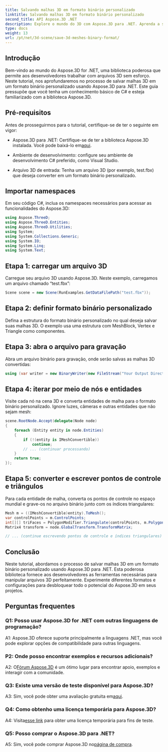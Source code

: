 ```yaml
---
title: Salvando malhas 3D em formato binário personalizado
linktitle: Salvando malhas 3D em formato binário personalizado
second_title: API Aspose.3D .NET
description: Explore o mundo do 3D com Aspose.3D para .NET. Aprenda a salvar malhas em formato binário personalizado.
type: docs
weight: 13
url: /pt/net/3d-scene/save-3d-meshes-binary-format/
---
```

## Introdução

Bem-vindo ao mundo do Aspose.3D for .NET, uma biblioteca poderosa que permite aos desenvolvedores trabalhar com arquivos 3D sem esforço. Neste tutorial, nos aprofundaremos no processo de salvar malhas 3D em um formato binário personalizado usando Aspose.3D para .NET. Este guia pressupõe que você tenha um conhecimento básico de C# e esteja familiarizado com a biblioteca Aspose.3D.

## Pré-requisitos

Antes de prosseguirmos para o tutorial, certifique-se de ter o seguinte em vigor:

-  Aspose.3D para .NET: Certifique-se de ter a biblioteca Aspose.3D instalada. Você pode baixá-lo em[aqui](https://releases.aspose.com/3d/net/).

- Ambiente de desenvolvimento: configure seu ambiente de desenvolvimento C# preferido, como Visual Studio.

- Arquivo 3D de entrada: Tenha um arquivo 3D (por exemplo, test.fbx) que deseja converter em um formato binário personalizado.

## Importar namespaces

Em seu código C#, inclua os namespaces necessários para acessar as funcionalidades do Aspose.3D:

```csharp
using Aspose.ThreeD;
using Aspose.ThreeD.Entities;
using Aspose.ThreeD.Utilities;
using System;
using System.Collections.Generic;
using System.IO;
using System.Linq;
using System.Text;
```

## Etapa 1: carregar um arquivo 3D

Carregue seu arquivo 3D usando Aspose.3D. Neste exemplo, carregamos um arquivo chamado “test.fbx”:

```csharp
Scene scene = new Scene(RunExamples.GetDataFilePath("test.fbx"));
```

## Etapa 2: definir formato binário personalizado

Defina a estrutura do formato binário personalizado no qual deseja salvar suas malhas 3D. O exemplo usa uma estrutura com MeshBlock, Vertex e Triangle como componentes.

## Etapa 3: abra o arquivo para gravação

Abra um arquivo binário para gravação, onde serão salvas as malhas 3D convertidas:

```csharp
using (var writer = new BinaryWriter(new FileStream("Your Output Directory" + "Save3DMeshesInCustomBinaryFormat_out", FileMode.Create, FileAccess.Write)))
```

## Etapa 4: iterar por meio de nós e entidades

Visite cada nó na cena 3D e converta entidades de malha para o formato binário personalizado. Ignore luzes, câmeras e outras entidades que não sejam mesh:

```csharp
scene.RootNode.Accept(delegate(Node node)
{
    foreach (Entity entity in node.Entities)
    {
        if (!(entity is IMeshConvertible))
            continue;
        // ... (continuar processando)
    }
    return true;
});
```

## Etapa 5: converter e escrever pontos de controle e triângulos

Para cada entidade de malha, converta os pontos de controle no espaço mundial e grave-os no arquivo binário junto com os índices triangulares:

```csharp
Mesh m = ((IMeshConvertible)entity).ToMesh();
var controlPoints = m.ControlPoints;
int[][] triFaces = PolygonModifier.Triangulate(controlPoints, m.Polygons);
Matrix4 transform = node.GlobalTransform.TransformMatrix;

// ... (continue escrevendo pontos de controle e índices triangulares)
```

## Conclusão

Neste tutorial, abordamos o processo de salvar malhas 3D em um formato binário personalizado usando Aspose.3D para .NET. Esta poderosa biblioteca fornece aos desenvolvedores as ferramentas necessárias para manipular arquivos 3D perfeitamente. Experimente diferentes formatos e configurações para desbloquear todo o potencial do Aspose.3D em seus projetos.

## Perguntas frequentes

### Q1: Posso usar Aspose.3D for .NET com outras linguagens de programação?

A1: Aspose.3D oferece suporte principalmente a linguagens .NET, mas você pode explorar opções de compatibilidade para outras linguagens.

### P2: Onde posso encontrar exemplos e recursos adicionais?

 A2: O[Fórum Aspose.3D](https://forum.aspose.com/c/3d/18) é um ótimo lugar para encontrar apoio, exemplos e interagir com a comunidade.

### Q3: Existe uma versão de teste disponível para Aspose.3D?

 A3: Sim, você pode obter uma avaliação gratuita em[aqui](https://releases.aspose.com/).

### Q4: Como obtenho uma licença temporária para Aspose.3D?

 A4: Visita[esse link](https://purchase.aspose.com/temporary-license/) para obter uma licença temporária para fins de teste.

### Q5: Posso comprar o Aspose.3D para .NET?

 A5: Sim, você pode comprar Aspose.3D no[página de compra](https://purchase.aspose.com/buy).